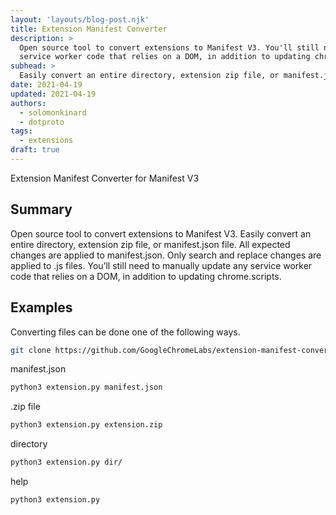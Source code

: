 ```yaml
---
layout: 'layouts/blog-post.njk'
title: Extension Manifest Converter
description: >
  Open source tool to convert extensions to Manifest V3. You'll still need to manually update any
  service worker code that relies on a DOM, in addition to updating chrome.scripts.
subhead: >
  Easily convert an entire directory, extension zip file, or manifest.json file.
date: 2021-04-19
updated: 2021-04-19
authors:
  - solomonkinard
  - dotproto
tags:
  - extensions
draft: true
---
```


Extension Manifest Converter for Manifest V3

## Summary

Open source tool to convert extensions to Manifest V3. Easily convert an entire directory, extension
zip file, or manifest.json file. All expected changes are applied to manifest.json. Only search and
replace changes are applied to .js files. You’ll still need to manually update any service worker
code that relies on a DOM, in addition to updating chrome.scripts.

## Examples

Converting files can be done one of the following ways.

```bash
git clone https://github.com/GoogleChromeLabs/extension-manifest-converter
```

manifest.json

```bash
python3 extension.py manifest.json
```

.zip file

```bash
python3 extension.py extension.zip
```

directory

```bash
python3 extension.py dir/
```

help

```bash
python3 extension.py
```
